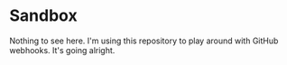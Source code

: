 # Sandbox

Nothing to see here. I'm using this repository to play around with GitHub webhooks. It's going alright.
